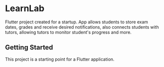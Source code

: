# LearnLab

Flutter project created for a startup. App allows students to store exam dates, grades and receive desired notifications, also connects students with tutors, allowing tutors to monitor student's progress and more.

## Getting Started

This project is a starting point for a Flutter application.


